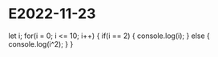 # E2022-11-23
<!DOCTYPE html>
<html>
  let i;
  for(i = 0; i <= 10; i++) {
    if(i == 2) {
      console.log(i);
    } else {
      console.log(i^2);
    }
  }

  

</html> 
